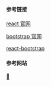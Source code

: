 #### 参考链接

[react 官网](https://reactjs.org/)

[bootstrap 官网](https://getbootstrap.com/docs/5.1/getting-started/introduction/)

[react-bootstrap](https://react-bootstrap.github.io/)


#### 参考网站
[🔗](https://themes.getbootstrap.com/preview/?theme_id=104836)
